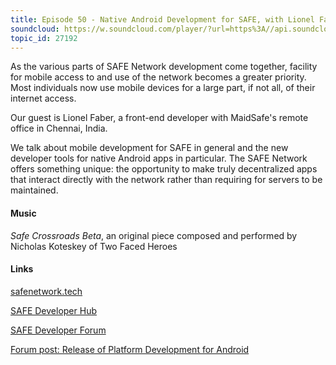 ```yaml
---
title: Episode 50 - Native Android Development for SAFE, with Lionel Faber
soundcloud: https://w.soundcloud.com/player/?url=https%3A//api.soundcloud.com/tracks/559416639
topic_id: 27192
---
```


As the various parts of SAFE Network development come together, facility for mobile access to and use of the network becomes a greater priority. Most individuals now use mobile devices for a large part, if not all, of their internet access.

Our guest is Lionel Faber, a front-end developer with MaidSafe's remote office in Chennai, India.

We talk about mobile development for SAFE in general and the new developer tools for native Android apps in particular. The SAFE Network offers something unique: the opportunity to make truly decentralized apps that interact directly with the network rather than requiring for servers to be maintained.

#### Music

*Safe Crossroads Beta*, an original piece composed and performed by Nicholas Koteskey of Two Faced Heroes

#### Links

[safenetwork.tech](https://safenetwork.tech)

[SAFE Developer Hub](https://hub.safedev.org)

[SAFE Developer Forum](https://forum.safedev.org)

[Forum post: Release of Platform Development for Android](https://safenetforum.org/t/release-of-platform-development-for-android/27086)
